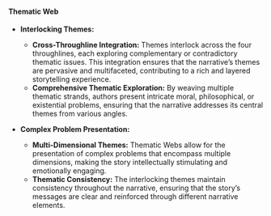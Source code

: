 #### **Thematic Web**

- **Interlocking Themes:**

  - **Cross-Throughline Integration:** Themes interlock across the four throughlines, each exploring complementary or contradictory thematic issues. This integration ensures that the narrative’s themes are pervasive and multifaceted, contributing to a rich and layered storytelling experience.
  - **Comprehensive Thematic Exploration:** By weaving multiple thematic strands, authors present intricate moral, philosophical, or existential problems, ensuring that the narrative addresses its central themes from various angles.

- **Complex Problem Presentation:**
  - **Multi-Dimensional Themes:** Thematic Webs allow for the presentation of complex problems that encompass multiple dimensions, making the story intellectually stimulating and emotionally engaging.
  - **Thematic Consistency:** The interlocking themes maintain consistency throughout the narrative, ensuring that the story’s messages are clear and reinforced through different narrative elements.
